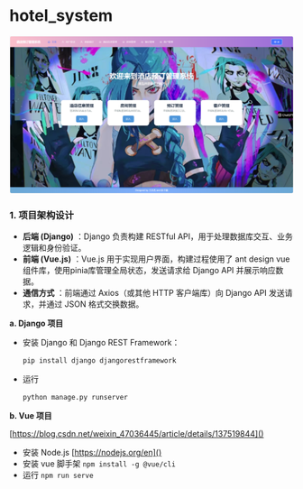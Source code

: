 # hotel_system

![image-20241219012430453](README.assets/image-20241219012430453.png)

### 1. **项目架构设计**

- **后端 (Django)** ：Django 负责构建 RESTful API，用于处理数据库交互、业务逻辑和身份验证。
- **前端 (Vue.js)** ：Vue.js 用于实现用户界面，构建过程使用了 ant design vue 组件库，使用pinia库管理全局状态，发送请求给 Django API 并展示响应数据。
- **通信方式** ：前端通过 Axios（或其他 HTTP 客户端库）向 Django API 发送请求，并通过 JSON 格式交换数据。

**a. Django 项目**

- 安装 Django 和 Django REST Framework：
  ```bash
  pip install django djangorestframework
  ```

* 运行
  ```bash
  python manage.py runserver
  ```

**b. Vue 项目**

[https://blog.csdn.net/weixin_47036445/article/details/137519844]()

- 安装 Node.js [https://nodejs.org/en]()
- 安装 vue 脚手架 `npm install -g @vue/cli`
- 运行 `npm run serve`

